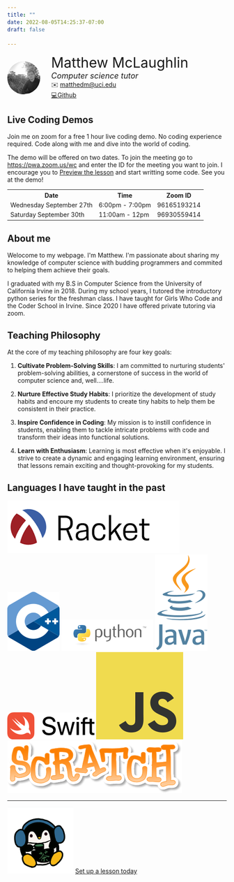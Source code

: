 ```yaml
---
title: ""
date: 2022-08-05T14:25:37-07:00
draft: false

---
```


<div style="display:flex; align-items: center; margin-top: 3%">
  <img style="width:15%; height:auto; object-fit: cover; clip-path: circle()" src="me.jpeg"\>
  <div style="display:flex; flex-direction: column; margin-left: 5%">
    <font size="+3">Matthew McLaughlin</font>
    <font size="+1"><i>Computer science tutor</i></font>
    <span>✉️
    <a href = "mailto:matthedm@uci.edu">
      matthedm@uci.edu
    </a>
    </span>
    <a href ="https://github.com/mdm508">💻Github</a>
  </div>
</div>
</div>

## Live Coding Demos

Join me on zoom for a free 1 hour live coding demo. 
No coding experience required. Code along with me and dive into the world
of coding.

The demo will be offered on two dates. To join the meeting go to 
https://pwa.zoom.us/wc and enter the ID for the meeting you want to join.
I encourage you to [Preview the lesson](https://www.bootstrapworld.org/materials/fall2023/en-us/lessons/hoc-wescheme-intro/index.shtml#)
and start writting some code. See you at the demo!



<table>
  <tr>
    <th>Date</th>
    <th>Time</th>
    <th>Zoom ID</th>
  </tr>
  <tr>
    <td>Wednesday September 27th</td>
    <td>6:00pm - 7:00pm</td>
    <td>96165193214</td>
  </tr>
  <tr>
    <td>Saturday September 30th</td>
    <td>11:00am - 12pm</td>
    <td>96930559414</td>
  </tr>
</table>



## About me
Welocome to my webpage. I'm Matthew. I'm passionate about sharing my knowledge
of computer science with budding programmers and commited to helping them
achieve their goals.

I graduated with my B.S in Computer Science
from the University of California Irvine in 2018. During my school years, I 
tutored the introductory python series for the freshman class.  I have taught
for Girls Who Code and the Coder School in Irvine. Since 2020 I have offered
private tutoring via zoom. 


## Teaching Philosophy

At the core of my teaching philosophy are four key goals:

1. **Cultivate Problem-Solving Skills**: I am committed to nurturing students' problem-solving abilities, a cornerstone of success in the world of computer science and, well....life.

2. **Nurture Effective Study Habits**: I prioritize the development of study habits and encoure my students to create tiny habits to help them be consistent in their practice. 

3. **Inspire Confidence in Coding**: My mission is to instill confidence in students, enabling them to tackle intricate problems with code and transform their ideas into functional solutions.

4. **Learn with Enthusiasm**: Learning is most effective when it's enjoyable. I strive to create a dynamic and engaging learning environment, ensuring that lessons remain exciting and thought-provoking for my students.


## Languages I have taught in the past

![Racket](racket-logo.png)
![C++](Cpp-logo.png)
![Python](python-logo.png)
![Java](java-logo.png)
![Swift](swift-logo.png)
![Javascript](js-logo.png)  
![Scratch](scratch-logo.png)

<hr>


<div class=cta-box>
    <img src="penguin.png" alt="Penguin">
    <a href="mailto:matthedm@uci.edu" class="cta-button">Set up a lesson today</a>
</div>
